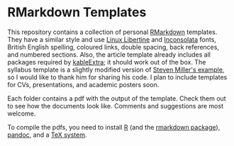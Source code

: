 # RMarkdown Templates

This repository contains a collection of personal [RMarkdown](http://rmarkdown.rstudio.com/) templates. They have a similar style and use [Linux Libertine](http://www.linuxlibertine.org/) and [Inconsolata](https://fonts.google.com/specimen/Inconsolata) fonts, British English spelling, coloured links, double spacing, back references, and numbered sections. Also, the article template already includes all packages required by [kableExtra](https://github.com/haozhu233/kableExtra); it should work out of the box. The syllabus template is a slightly modified version of [Steven Miller's example](https://github.com/svmiller/svm-r-markdown-templates/tree/master/syllabus-example), so I would like to thank him for sharing his code. I plan to include templates for CVs, presentations, and academic posters soon. 

Each folder contains a pdf with the output of the template. Check them out to see how the documents look like. Comments and suggestions are most welcome.

To compile the pdfs, you need to install [R](https://www.r-project.org/) (and the [rmarkdown package](https://cran.r-project.org/package=rmarkdown)), [pandoc](http://pandoc.org/), and a [TeX system](https://www.latex-project.org/get/).
